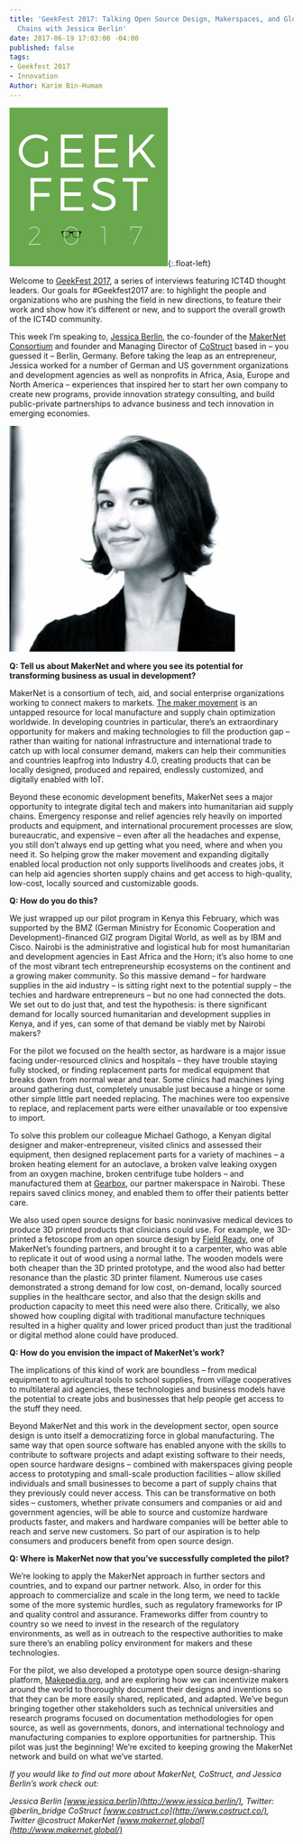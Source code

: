```yaml
---
title: 'GeekFest 2017: Talking Open Source Design, Makerspaces, and Global Supply
  Chains with Jessica Berlin'
date: 2017-06-19 17:03:00 -04:00
published: false
tags:
- Geekfest 2017
- Innovation
Author: Karim Bin-Humam
---
```


![geek fest logo](/uploads/geek%20fest%20smallest.jpg?download){:.float-left}

Welcome to [GeekFest 2017](https://dai-global-digital.com/tags/?tag=geekfest-2017), a series of interviews featuring ICT4D thought leaders. Our goals for #Geekfest2017 are: to highlight the people and organizations who are pushing the field in new directions, to feature their work and show how it’s different or new, and to support the overall growth of the ICT4D community.

This week I’m speaking to, [Jessica Berlin](http://www.jessica.berlin), the co-founder of the [MakerNet Consortium](http://www.makernet.global) and founder and Managing Director of [CoStruct](http://www.costruct.co) based in – you guessed it – Berlin, Germany. Before taking the leap as an entrepreneur, Jessica worked for a number of German and US government organizations and development agencies as well as nonprofits in Africa, Asia, Europe and North America – experiences that inspired her to start her own company to create new programs, provide innovation strategy consulting, and build public-private partnerships to advance business and tech innovation in emerging economies.

<!--more-->
![jessica berlin.jpg](/uploads/jessica%20berlin.jpg)


**Q: Tell us about MakerNet and where you see its potential for transforming business as usual in development?**

MakerNet is a consortium of tech, aid, and social enterprise organizations working to connect makers to markets. [The maker movement](https://en.wikipedia.org/wiki/Maker_culture) is an untapped resource for local manufacture and supply chain optimization worldwide. In developing countries in particular, there’s an extraordinary opportunity for makers and making technologies to fill the production gap – rather than waiting for national infrastructure and international trade to catch up with local consumer demand, makers can help their communities and countries leapfrog into Industry 4.0, creating products that can be locally designed, produced and repaired, endlessly customized, and digitally enabled with IoT.

Beyond these economic development benefits, MakerNet sees a major opportunity to integrate digital tech and makers into humanitarian aid supply chains. Emergency response and relief agencies rely heavily on imported products and equipment, and international procurement processes are slow, bureaucratic, and expensive – even after all the headaches and expense, you still don’t always end up getting what you need, where and when you need it. So helping grow the maker movement and expanding digitally enabled local production not only supports livelihoods and creates jobs, it can help aid agencies shorten supply chains and get access to high-quality, low-cost, locally sourced and customizable goods.

**Q: How do you do this?**

We just wrapped up our pilot program in Kenya this February, which was supported by the BMZ (German Ministry for Economic Cooperation and Development)-financed GIZ program Digital World, as well as by IBM and Cisco. Nairobi is the administrative and logistical hub for most humanitarian and development agencies in East Africa and the Horn; it’s also home to one of the most vibrant tech entrepreneurship ecosystems on the continent and a growing maker community. So this massive demand – for hardware supplies in the aid industry – is sitting right next to the potential supply – the techies and hardware entrepreneurs – but no one had connected the dots. We set out to do just that, and test the hypothesis: is there significant demand for locally sourced humanitarian and development supplies in Kenya, and if yes, can some of that demand be viably met by Nairobi makers?

For the pilot we focused on the health sector, as hardware is a major issue facing under-resourced clinics and hospitals – they have trouble staying fully stocked, or finding replacement parts for medical equipment that breaks down from normal wear and tear. Some clinics had machines lying around gathering dust, completely unusable just because a hinge or some other simple little part needed replacing. The machines were too expensive to replace, and replacement parts were either unavailable or too expensive to import.

To solve this problem our colleague Michael Gathogo, a Kenyan digital designer and maker-entrepreneur, visited clinics and assessed their equipment, then designed replacement parts for a variety of machines – a broken heating element for an autoclave, a broken valve leaking oxygen from an oxygen machine, broken centrifuge tube holders – and manufactured them at [Gearbox](http://www.gearbox.co.ke), our partner makerspace in Nairobi. These repairs saved clinics money, and enabled them to offer their patients better care.

We also used open source designs for basic noninvasive medical devices to produce 3D printed products that clinicians could use. For example, we 3D-printed a fetoscope from an open source design by [Field Ready](http://www.fieldready.org), one of MakerNet’s founding partners, and brought it to a carpenter, who was able to replicate it out of wood using a normal lathe. The wooden models were both cheaper than the 3D printed prototype, and the wood also had better resonance than the plastic 3D printer filament. Numerous use cases demonstrated a strong demand for low cost, on-demand, locally sourced supplies in the healthcare sector, and also that the design skills and production capacity to meet this need were also there. Critically, we also showed how coupling digital with traditional manufacture techniques resulted in a higher quality and lower priced product than just the traditional or digital method alone could have produced.

**Q: How do you envision the impact of MakerNet’s work?**

The implications of this kind of work are boundless – from medical equipment to agricultural tools to school supplies, from village cooperatives to multilateral aid agencies, these technologies and business models have the potential to create jobs and businesses that help people get access to the stuff they need. 

Beyond MakerNet and this work in the development sector, open source design is unto itself a democratizing force in global manufacturing. The same way that open source software has enabled anyone with the skills to contribute to software projects and adapt existing software to their needs, open source hardware designs – combined with makerspaces giving people access to prototyping and small-scale production facilities – allow skilled individuals and small businesses to become a part of supply chains that they previously could never access. This can be transformative on both sides – customers, whether private consumers and companies or aid and government agencies, will be able to source and customize hardware products faster, and makers and hardware companies will be better able to reach and serve new customers. So part of our aspiration is to help consumers and producers benefit from open source design.

**Q: Where is MakerNet now that you’ve successfully completed the pilot?**

We’re looking to apply the MakerNet approach in further sectors and countries, and to expand our partner network. Also, in order for this approach to commercialize and scale in the long term, we need to tackle some of the more systemic hurdles, such as regulatory frameworks for IP and quality control and assurance. Frameworks differ from country to country so we need to invest in the research of the regulatory environments, as well as in outreach to the respective authorities to make sure there’s an enabling policy environment for makers and these technologies.

For the pilot, we also developed a prototype open source design-sharing platform, [Makepedia.org](http://www.makepedia.org/), and are exploring how we can incentivize makers around the world to thoroughly document their designs and inventions so that they can be more easily shared, replicated, and adapted. We’ve begun bringing together other stakeholders such as technical universities and research programs focused on documentation methodologies for open source, as well as governments, donors, and international technology and manufacturing companies to explore opportunities for partnership. This pilot was just the beginning! We’re excited to keeping growing the MakerNet network and build on what we’ve started.



*If you would like to find out more about MakerNet, CoStruct, and Jessica Berlin’s work check out:*

*Jessica Berlin [www.jessica.berlin](http://www.jessica.berlin/), Twitter: @berlin_bridge* 
*CoStruct [www.costruct.co](http://www.costruct.co/), Twitter @costruct*
*MakerNet [www.makernet.global](http://www.makernet.global/)*
 